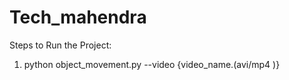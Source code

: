 # Tech_mahendra
Steps to Run the Project:

1. python object_movement.py --video {video_name.(avi/mp4 )}
